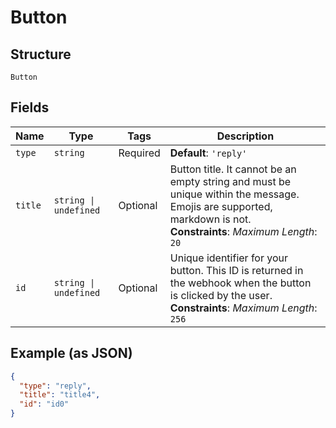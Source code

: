 
# Button

## Structure

`Button`

## Fields

| Name | Type | Tags | Description |
|  --- | --- | --- | --- |
| `type` | `string` | Required | **Default**: `'reply'` |
| `title` | `string \| undefined` | Optional | Button title. It cannot be an empty string and must be unique within the message. Emojis are supported, markdown is not.<br>**Constraints**: *Maximum Length*: `20` |
| `id` | `string \| undefined` | Optional | Unique identifier for your button. This ID is returned in the webhook when the button is clicked by the user.<br>**Constraints**: *Maximum Length*: `256` |

## Example (as JSON)

```json
{
  "type": "reply",
  "title": "title4",
  "id": "id0"
}
```

